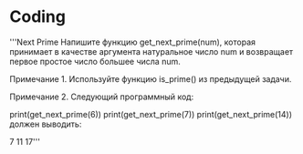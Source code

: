 # Coding
 
'''Next Prime
Напишите функцию get_next_prime(num), которая принимает в качестве аргумента натуральное число num и возвращает первое простое число большее числа num.

Примечание 1. Используйте функцию is_prime() из предыдущей задачи.

 Примечание 2. Следующий программный код:

print(get_next_prime(6))
print(get_next_prime(7))
print(get_next_prime(14))
должен выводить:

7
11
17'''